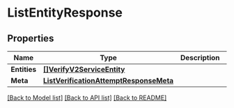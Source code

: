 # ListEntityResponse

## Properties

Name | Type | Description | Notes
------------ | ------------- | ------------- | -------------
**Entities** | [**[]VerifyV2ServiceEntity**](verify.v2.service.entity.md) |  |[optional] 
**Meta** | [**ListVerificationAttemptResponseMeta**](ListVerificationAttemptResponse_meta.md) |  |[optional] 

[[Back to Model list]](../README.md#documentation-for-models) [[Back to API list]](../README.md#documentation-for-api-endpoints) [[Back to README]](../README.md)



